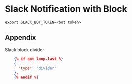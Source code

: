 # Slack Notification with Block

```shell
export SLACK_BOT_TOKEN=<bot token>
```


## Appendix

Slack block divider

```json
    {% if not loop.last %}
    {
      "type": "divider"
    },
    {% endif %}
```